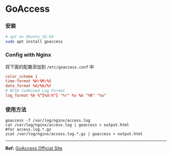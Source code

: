 # GoAccess

### 安装
```bash 
# apt on Ubuntu 16.04
sudo apt install goaccess
```

### Config with Nginx

将下面的配置添加到 `/etc/goaccess.conf` 中

```conf
color_scheme 1
time-format %H:%M:%S
date_format %d/%b/%Y
# NCSA Combined Log Format
log_format %h %^[%d:%^] "%r" %s %b "%R" "%u"
```

### 使用方法

```
goaccess -f /var/log/nginx/access.log
cat /var/log/nginx/access.log | goaccess > output.html
#for access.log.*.gz
zcat /var/log/nginx/access.log.*.gz | goaccess > output.html
```

---

**Ref:** [GoAccess Official Site](https://goaccess.io/)